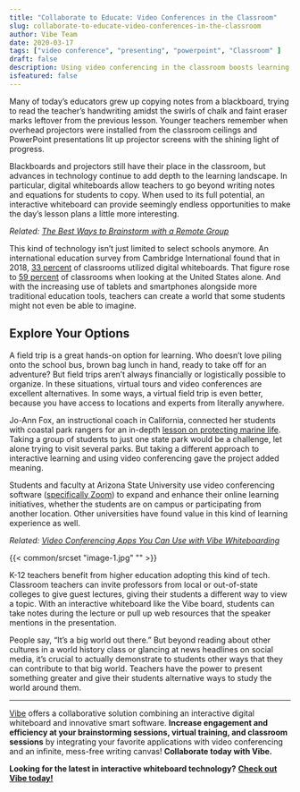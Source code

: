 ```yaml
---
title: "Collaborate to Educate: Video Conferences in the Classroom"
slug: collaborate-to-educate-video-conferences-in-the-classroom
author: Vibe Team
date: 2020-03-17
tags: ["video conference", "presenting", "powerpoint", "Classroom" ]
draft: false
description: Using video conferencing in the classroom boosts learning
isfeatured: false
---
```






Many of today’s educators grew up copying notes from a blackboard, trying to read the teacher’s handwriting amidst the swirls of chalk and faint eraser marks leftover from the previous lesson. Younger teachers remember when overhead projectors were installed from the classroom ceilings and PowerPoint presentations lit up projector screens with the shining light of progress.
 
Blackboards and projectors still have their place in the classroom, but advances in technology continue to add depth to the learning landscape. In particular, digital whiteboards allow teachers to go beyond writing notes and equations for students to copy. When used to its full potential, an interactive whiteboard can provide seemingly endless opportunities to make the day’s lesson plans a little more interesting.

*Related:* [*The Best Ways to Brainstorm with a Remote Group*](https://vibe.us/blog/the-best-ways-to-brainstorm-with-a-remote-group/)
 
This kind of technology isn’t just limited to select schools anymore. An international education survey from Cambridge International found that in 2018, [33 percent](https://edtechmagazine.com/k12/article/2019/02/new-global-survey-offers-snapshot-technology-classroom-2019) of classrooms utilized digital whiteboards. That figure rose to [59 percent](https://www.cambridgeinternational.org/Images/514611-global-education-census-survey-report.pdf) of classrooms when looking at the United States alone. And with the increasing use of tablets and smartphones alongside more traditional education tools, teachers can create a world that some students might not even be able to imagine.
 

## Explore Your Options

A field trip is a great hands-on option for learning. Who doesn’t love piling onto the school bus, brown bag lunch in hand, ready to take off for an adventure? But field trips aren’t always financially or logistically possible to organize. In these situations, virtual tours and video conferences are excellent alternatives. In some ways, a virtual field trip is even better, because you have access to locations and experts from literally anywhere.
 
Jo-Ann Fox, an instructional coach in California, connected her students with coastal park rangers for an in-depth [lesson on protecting marine life](https://www.pblworks.org/success-stories/pbl-expands-world-my-students). Taking a group of students to just one state park would be a challenge, let alone trying to visit several parks. But taking a different approach to interactive learning and using video conferencing gave the project added meaning.
 
Students and faculty at Arizona State University use video conferencing software ([specifically Zoom](https://blog.zoom.us/wordpress/2020/01/22/arizona-state-university-zoom-education/)) to expand and enhance their online learning initiatives, whether the students are on campus or participating from another location. Other universities have found value in this kind of learning experience as well.

*Related:* [*Video Conferencing Apps You Can Use with Vibe Whiteboarding*](https://vibe.us/blog/video-conferencing-apps-with-whiteboard/)


{{< common/srcset "image-1.jpg" "" >}}


 
K-12 teachers benefit from higher education adopting this kind of tech. Classroom teachers can invite professors from local or out-of-state colleges to give guest lectures, giving their students a different way to view a topic. With an interactive whiteboard like the Vibe board, students can take notes during the lecture or pull up web resources that the speaker mentions in the presentation.
 
People say, “It’s a big world out there.” But beyond reading about other cultures in a world history class or glancing at news headlines on social media, it’s crucial to actually demonstrate to students other ways that they can contribute to that big world. Teachers have the power to present something greater and give their students alternative ways to study the world around them.


----------

[Vibe](https://vibe.us/) offers a collaborative solution combining an interactive digital whiteboard and innovative smart software. **Increase engagement and efficiency at your brainstorming sessions, virtual training, and classroom sessions** by integrating your favorite applications with video conferencing and an infinite, mess-free writing canvas! **Collaborate today with Vibe.**

**Looking for the latest in interactive whiteboard technology?** [**Check out Vibe today!**](https://vibe.us/order/)
